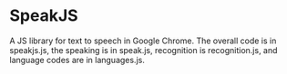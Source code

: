 # SpeakJS
A JS library for text to speech in Google Chrome. The overall code is in speakjs.js, the speaking is in speak.js, recognition is recognition.js, and language codes are in languages.js.
